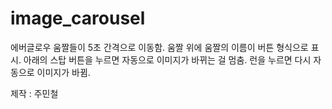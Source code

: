 # image_carousel

에버글로우 움짤들이 5초 간격으로 이동함. 
움짤 위에 움짤의 이름이 버튼 형식으로 표시.
아래의 스탑 버튼을 누르면 자동으로 이미지가 바뀌는 걸 멈춤. 런을 누르면 다시 자동으로 이미지가 바뀜.

제작 : 주민철

